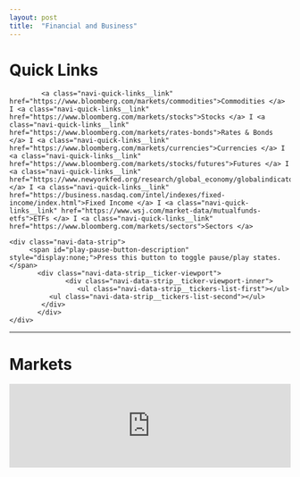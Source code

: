 ```yaml
---
layout: post
title:  "Financial and Business"
---
```


<div class="navi-markets-bar">
	<h1 class="section-front-header-module__title">Quick Links</h1>

            <a class="navi-quick-links__link" href="https://www.bloomberg.com/markets/commodities">Commodities </a> I <a class="navi-quick-links__link" href="https://www.bloomberg.com/markets/stocks">Stocks </a> I <a class="navi-quick-links__link" href="https://www.bloomberg.com/markets/rates-bonds">Rates & Bonds </a> I <a class="navi-quick-links__link" href="https://www.bloomberg.com/markets/currencies">Currencies </a> I <a class="navi-quick-links__link" href="https://www.bloomberg.com/markets/stocks/futures">Futures </a> I <a class="navi-quick-links__link" href="https://www.newyorkfed.org/research/global_economy/globalindicators.html">Economics </a> I <a class="navi-quick-links__link" href="https://business.nasdaq.com/intel/indexes/fixed-income/index.html">Fixed Income </a> I <a class="navi-quick-links__link" href="https://www.wsj.com/market-data/mutualfunds-etfs">ETFs </a> I <a class="navi-quick-links__link" href="https://www.bloomberg.com/markets/sectors">Sectors </a>
            
    <div class="navi-data-strip">
         <span id="play-pause-button-description" style="display:none;">Press this button to toggle pause/play states.</span>
           <div class="navi-data-strip__ticker-viewport">
			      <div class="navi-data-strip__ticker-viewport-inner">
				     <ul class="navi-data-strip__tickers-list-first"></ul>
              <ul class="navi-data-strip__tickers-list-second"></ul>
            </div>
           </div>
    </div>
 </div>
<hr>
<h1 class="section-front-header-module__title">Markets</h1>

<div class="thirdparty-embed">
                <div class="thirdparty-embed__container">
                    <iframe
                        src="https://www.bloomberg.com/markets/components/data-drawer?linksType=tout&showTabs=true"
                        allowfullscreen="true"
                        frameborder="0"
                        scrolling="no"
                        width="100%"

                        height="100"
                        data-embed-id="https://www.bloomberg.com/markets/components/data-drawer?linksType=tout&showTabs=true">
										</iframe>
                </div>
            </div>

<section class="embed-module" id="sector_performance" data-variation="">

            <div class="thirdparty-embed">
                <div class="thirdparty-embed__container">
                    <iframe
                        src="https://www.bloomberg.com/markets/components/sectors"
                        allowfullscreen="true"
                        frameborder="0"
                        scrolling="no"
                        width="100%"

                        height="250"
                        data-embed-id="https://www.bloomberg.com/markets/components/sectors">
                    </iframe>
                </div>
            </div>

        </section>
<hr>
<h3 class="section-front-header-module__title">Daily News</h3>

<!-- start sw-rss-feed code --> 
<script type="text/javascript"> 
<!-- 
rssfeed_url = new Array(); 
rssfeed_url[0]="http://feeds.reuters.com/reuters/businessNews"; rssfeed_url[1]="http://articlefeeds.nasdaq.com/nasdaq/categories?category=Business";  
rssfeed_frame_width="100%"; 
rssfeed_frame_height="260"; 
rssfeed_scroll="on"; 
rssfeed_scroll_step="6"; 
rssfeed_scroll_bar="on"; 
rssfeed_target="_blank"; 
rssfeed_font_size="14"; 
rssfeed_font_face=""; 
rssfeed_border="on"; 
rssfeed_css_url="https://feed.surfing-waves.com/css/style3a.css"; 
rssfeed_title="on"; 
rssfeed_title_name="Reuters and Nasdaq News Releases"; 
rssfeed_title_bgcolor="#3366ff"; 
rssfeed_title_color="#fff"; 
rssfeed_title_bgimage=""; 
rssfeed_footer="off"; 
rssfeed_footer_name="rss feed"; 
rssfeed_footer_bgcolor="#fff"; 
rssfeed_footer_color="#333"; 
rssfeed_footer_bgimage=""; 
rssfeed_item_title_length="50"; 
rssfeed_item_title_color="#666"; 
rssfeed_item_bgcolor="#fff"; 
rssfeed_item_bgimage=""; 
rssfeed_item_border_bottom="on"; 
rssfeed_item_source_icon="off"; 
rssfeed_item_date="off"; 
rssfeed_item_description="on"; 
rssfeed_item_description_length="120"; 
rssfeed_item_description_color="#666"; 
rssfeed_item_description_link_color="#333"; 
rssfeed_item_description_tag="off"; 
rssfeed_no_items="0"; 
rssfeed_cache = "6ef851b394788a53c1b5b41c883ad009"; 
//--> 
</script> 
<script type="text/javascript" src="//feed.surfing-waves.com/js/rss-feed.js"></script> 
<!-- The link below helps keep this service FREE, and helps other people find the SW widget. Please be cool and keep it! Thanks. --> 
<div style="color:#ccc;font-size:10px; text-align:right; width:230px;"> <a href="https://surfing-waves.com" rel="noopener" target="_blank" style="color:#ccc;"></a></div> 
<!-- end sw-rss-feed code -->
